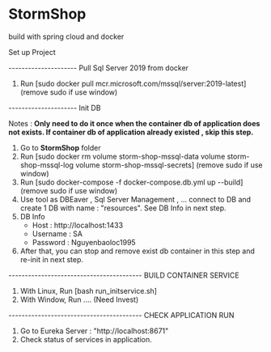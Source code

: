 # StormShop
build with spring cloud and docker

Set up Project

--------------------- Pull Sql Server 2019 from docker

1. Run [sudo docker pull mcr.microsoft.com/mssql/server:2019-latest] (remove sudo if use window)

--------------------- Init DB

Notes : **Only need to do it once when the container db of application does not exists. If container db of application already existed , skip this step.**
1. Go to **StormShop** folder
2. Run [sudo docker rm volume storm-shop-mssql-data volume storm-shop-mssql-log volume storm-shop-mssql-secrets] (remove sudo if use window)
3. Run [sudo docker-compose -f docker-compose.db.yml up --build] (remove sudo if use window)
4. Use tool as DBEaver , Sql Server Management , ... connect to DB and create 1 DB with name : "resources". See DB Info in next step.
5. DB Info
   - Host : http://localhost:1433
   - Username : SA
   - Password : Nguyenbaoloc1995
5. After that, you can stop and remove exist db container in this step and re-init in next step.


----------------------------------------- BUILD CONTAINER SERVICE
1. With Linux, Run [bash run_initservice.sh]
2. With Window, Run .... (Need Invest)

   
----------------------------------------- CHECK APPLICATION RUN
1. Go to Eureka Server : "http://localhost:8671"
2. Check status of services in application.

